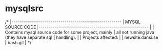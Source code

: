mysqlsrc
========

/*
|-------------------------------------------------------- 
| MYSQL SOURCE CODE
|--------------------------------------------------------
|
| Contains mysql source code for some project, mainly 
| all not running java (they have separate sql 
| handling).
|
| Projects affected:
| 
| 		newsite.dansi.se
|		bash.git
| 
*/
